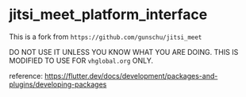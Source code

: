 # jitsi_meet_platform_interface

This is a fork from `https://github.com/gunschu/jitsi_meet`

DO NOT USE IT UNLESS YOU KNOW WHAT YOU ARE DOING. THIS IS MODIFIED TO USE FOR `vhglobal.org` ONLY.

reference: <https://flutter.dev/docs/development/packages-and-plugins/developing-packages>
